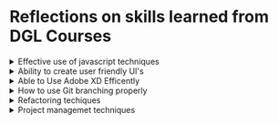 # Reflections on skills learned from DGL Courses

<details>
  <summary> Effective use of javascript techniques</summary>

## Effective use of javascript techniques

So I was a student in the course `DGL 113 CVS1 2024 Winter Term`

That course was really helpful it was taught by Frank Lu, He taught CPS-100 too, that was my first computer science course ever and I am always grateful for helping me build my undertandings and giving me a good foundation on programming techniques.
Now, during the course `DGL 113` I learned a lot of javascript techniques one of them is the use of `setTimeOut` funciton. This function helped me to solve on of the major issue in my project. I will explain how this function helped me, first let me give a brief description about this function

### setTimeOut function:

So this is a javaScript buit-in function that is used to delay an action for a given time.

```javascript
setTimeout(() => {
  setIsAuthenticated(true);
}, 1000);
```

This is an example how I used the function in my project. Here there are two things we have to focus on:

- First, the action that has to be delayed in this case that is `setIsAuthenticated(true)`
- Second, how much time do we have to delay, here that is `1000`. Note that this is 1000 milli seconds milli means 1/1000. so here its 1000 milli seconds that is 1s.

#### How this function helped me in my project

So was struggling with an issue in my project

### Problem:

So while creating a new user, we navigate to the home page but the home page does'nt have the created user information. I will explain this in a simple step by step

1. Below is a simple demonstration of the function that create new user, the full version of the code is in `src/screens/EmployeeCreate.js`

```javascript
const handleCreateUser = async () => {
  const userCredential = await createUserWithEmailAndPassword(
    auth,
    email,
    password
  );
  const user = userCredential.user;
  await createUser(userData);
};
```

- The function `createUserWithEmailAndPassword()` is provided by firebase-auth package. This create a user in firebase authentication and create an authentication token
- The function `createUser()` is an api calling function defined by me in for calling the api in `src/service/api.js` file.

2.  Below is a simple version of my home screen that switch the navigation based on the users authentication state.

```javascript


const Main = () => {
const [isAuthenticated, setIsAuthenticated] = useState(null);

onAuthStateChanged(auth, async user => {
if (user) {
setIsAuthenticated(true);
} else {
setIsAuthenticated(false);
}
});
return (
<NavigationContainer>
{isAuthenticated ? <UserStack /> : <AuthStack />}
</NavigationContainer>
);
};

```
 - The function `onAuthStateChanged()` is a function provided by the firebase-auth which get the state of the user whether authenticated or not.This function will get the user token immideattly after creating from the page usercreation page using the function `createUserWithEmailAndPassword()` as mentioned before.
 - `isAuthenticated` is a boolean that becomes true when authentication happens.
 - When the `isAuthenticated` is true it we go to the `UserStack` according to the logic ` {isAuthenticated ? <UserStack /> : <AuthStack />}`

#### Reason for the problem:
* So the problem is user go to the `HomeScreen` that is in the `UserStack` right away after the authentication.
* The api function `createUser(userData);`  takes atleast one second to create the date in the firebase database. But we are going to the home page before creating the data in the database 

* In the home page first thing that we do is do an api call to get the user detail using `useEffects`. 

* So we are trying to get the user information in the homepage before creating the user in formation in the database.


### Solution

```javascript


const Main = () => {
const [isAuthenticated, setIsAuthenticated] = useState(null);

onAuthStateChanged(auth, async user => {
if (user) {
setTimeout(() => {
  setIsAuthenticated(true);
}, 1000);
} else {
setIsAuthenticated(false);
}
});
return (
<NavigationContainer>
{isAuthenticated ? <UserStack /> : <AuthStack />}
</NavigationContainer>
);
};

```

* There is only one change in the App.js file that is we wrap the `setIsAuthenticated(true)` with a `setTimeOut` function and delay the action for a second.

* With this one second delay we navigate to the `HomeScreen` after one second of validation.

* This one second is enough for the api call `createUser()` to create the user data in the firebase database. 

* And now when we try to get user data in the `HomeScreen` we get the user because its already create a second ago. 

This is how we see the user information properly after creating a user in this case.



### In conlusion

This is just one instance where learning the javaScript helped me to solve an issue in my project. Moreover, this project's fronend is build in `React Native`, which is a javascript framework. So with a good understanding of the javascript it was helpful for me to learn this frame work for the project.

#### For further reference

Here I am showing the code from two pages
 - `src/screens/EmployeeCreat.js` This where the usercreation section is shown from.
 - `App.js` (that is in the root of the react-native project) this is where the navigation between two stacks are shown.
 - Note that a simplified version of the code is provided for helping the reader to understand the logic quickly.
 - The for further details on the api calling , home screen, api function visit the `src/services/api.js` , `src/screens/Home.js` and `app.py` in this repository respectively.

</details>


<details>

<summary> Ability to create user friendly UI's</summary>


##  Ability to create user friendly UI's

The courses: UI/UX, DGL 309

So I was a student in UI/UX in the last year. And this course helped me alot to create effiecient user interfaces and make me able to under stand the UI design principles like typography, color theory, layout.

And the course 309 gave me detailed understanding ot the color theory and layout principles.

So, at the first I did'nt had any particular reason to for choosing a colors or placing a ui element. But, after taking these courses. I it help me to understand how to organise the content and design the components with consistency and reducting the cognitive loads of the user.


Below are some screens from my project:

<div style="display: flex; justify-content: space-between; width:100vw">
    <img src="images/ui1.jpeg" alt="Image 1" width="200" , height="400">
    <img src="images/ui2.jpeg" alt="Image 2" width="200" height="400">
    <img src="images/ui3.jpeg" alt="Image 3" width="200" height="400">
</div>

And in my project I have seperate folder `src/components`for all the component like  buttons, title and others to make UI consistent and Effective.

### In conclusion:

With the help of the courses , I am able to understand  UI design principles like typography, color theory and  layouts that helped me to design the interfaces in my application properly and to organize the contents effectivly.

</details>

<details>

<summary> Able to Use Adobe XD Efficently </summary>

## Able to Use Adobe XD Efficently 

The course: UI/UX. 

So in this course I was taught how to create wireframes and layout effectively and simply using adobe xd. There are lot of techniques to make it easier like repeat grid, where use can repeat the components that you want into prefered number of row and columns. 


Below are the wireframes that I have created for the project

- [Lo-fi wire frame](https://xd.adobe.com/view/316b1a7e-4e04-4166-b7e9-26aa7a32dd17-6438/screen/9703718e-d55e-4349-944e-01d4d5a9fe57) 

So for the feature complete presentation, I have used adobe xd to show different major steps in the application assuming that it will be helpful instead of showing the real application. Below are the Adobe xd flows that I have created to demonstrate how to perform major tasks in my application

- [Business account creation steps](https://xd.adobe.com/view/abb0e76d-e4fd-458e-b585-2d8bc9181396-fee3/)

- [Create a team](https://xd.adobe.com/view/1a8a80d6-b7f6-4275-9451-88ea0c8a156e-4fd9/)

- [Add new member](https://xd.adobe.com/view/4dc9c77d-6271-4362-b72d-6c5bbf94aa9f-189a/)

- [Create shifts](https://xd.adobe.com/view/1841303b-927a-41ed-8807-d8e9e4c176de-4d12/)

- [Share the business id](https://xd.adobe.com/view/dee9373a-f801-47ba-85bf-b83bbe82d085-8bba/)

- [Employee account creation](https://xd.adobe.com/view/3a8b806c-12ca-4421-94b9-82308b9518a8-6fd8/)


## In conclusion

Learning Adobe XD through this UI/UX course has enhanced my prototyping and wireframing capabilities. The tool's powerful features helped streamline my workflow and allowed me to create consistent, professional layouts efficiently. 

</details>



<details> <summary>How to use Git branching properly</summary>

## How to use Git branching properly

 The course : DGL: 104 App development foundation.


Through this project, I gained practical experience in using Git version control effectively, particularly in branching, creating pull requests, merging. One of the key features I worked on was the sign-in functionality, which required careful version control to ensure code stability.

- [Git branch for sign in](https://github.com/suhail3728/WorkingHours/tree/Sign-in-screen) 

This the git branch that I used to create the sign in page seperately. 

Here you can see the git commits only for the sign in page creation. This is really helpful as it seperate the commits from the rest of the commits.

This is also helpful not to develop any new feauters with some risks in the main branch and develop in an Isolated branch and verify that everything is workig perfectly and then to create  a pull request and merge that to the mains branch.
</details>


<details>
<summary> Refactoring techiques</summary>

The course: Introduction to php.

So according to the course we where watching a youtube video from a chanel [laracast](https://www.bing.com/videos/riverview/relatedvideo?&q=laracast+introduction+to+php&qpvt=laracast+introduction+to+php&mid=116E749B94A6CA9A9A2B116E749B94A6CA9A9A2B&mmscn=mtsc&aps=0&FORM=VRDGAR). This is a 11 hours video starting from the basics of php to advanced steps. 

So three things that was useful for me in this project because of this course

 * To organize the entire code into different categories according to the type of the code

 ```
├ App.js
src/
├── assets/
│   └── images/
├── components/
├── config/
├── constants/
├── navigation/
├── screens/
└── services/
 ```

 This is my code structure that here I categorized the the codes into different section according to the type of code like screens, configuration for the database configurations ect.


 * To create components that is reusable in the code. 

 ```javascript

 export const DepartmentButton = ({
  IconName,
  IconColor,
  IconBackgroundColor,
  title,
  onPress,
  containerStyle,
  iconContainerStyle,
  textStyle,
  IconSize = 22,
}) => {
  return (
    <TouchableOpacity 
      style={[styles.departmentButton, containerStyle]} 
      onPress={onPress}
    >
      <View style={[styles.departmentContent]}>
        <View style={[styles.departmentIconContainer, 
          { backgroundColor: IconBackgroundColor },
          iconContainerStyle
        ]}>
          <Ionicon
            name={IconName}
            color={IconColor}
            size={IconSize}
          />
        </View>
        <Text style={[styles.departmentText, textStyle]}>{title}</Text>
      </View>
    </TouchableOpacity>
  );
};

 ```

 This a custom button that I have created in my project, here we can pass the parameters and reuse the button instead of writing the code by itself again and againg. This was really helpful for me that I learned from this course.

</details>


<details>

<summary>  Project managemet techniques </summary>
 </details>

</details>




